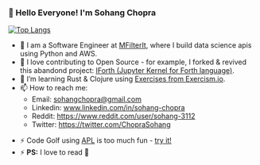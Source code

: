 ### 👋 Hello Everyone! I'm Sohang Chopra
<!--
Commenting this out because it's showing bad score right now :(

[![Sohang's GitHub stats](https://github-readme-stats.vercel.app/api?username=sohang3112&show_icons=true&theme=gruvbox_light)](https://github.com/anuraghazra/github-readme-stats)
-->

<!-- TODO: Show more languages here -->
[![Top Langs](https://github-readme-stats.vercel.app/api/top-langs/?username=sohang3112&hide=SCSS&layout=compact&theme=gruvbox_light)](https://github.com/anuraghazra/github-readme-stats)

- 💼 I am a Software Engineer at [MFilterIt](https://www.mfilterit.com/), where I build data science apis using Python and AWS.
- 👯 I love contributing to Open Source - for example, I forked & revived this abandond project: [IForth (Jupyter Kernel for Forth language)](https://github.com/sohang3112/iforth).
- 🌱 I’m learning Rust & Clojure using [Exercises from Exercism.io](https://exercism.org/tracks/rust).
- 📫 How to reach me: 
  - Email: sohangchopra@gmail.com
  - Linkedin: www.linkedin.com/in/sohang-chopra
  - Reddit: https://www.reddit.com/user/sohang-3112
  - Twitter: https://twitter.com/ChopraSohang
<!-- Commented out because after the site's migration, I'm no longer able to login. Might put this back if I manage to login again.

  - Rosetta Code: https://rosettacode.org/wiki/User_talk:Sohang 
      - This is a website where you can find out how to do the same task in different programming languages. 
      - I have uploaded some solutions in Racket and Clojure.
-->
- ⚡ Code Golf using [APL](https://tryapl.org) is too much fun - [try it!](https://codegolf.stackexchange.com)
- ⚡ **PS:** I love to read 🙂

<!--
**sohang3112/sohang3112** is a ✨ _special_ ✨ repository because its `README.md` (this file) appears on your GitHub profile.

Here are some ideas to get you started:

- 🔭 I’m currently working on ...
- 🌱 I’m currently learning ...
- 👯 I’m looking to collaborate on ...
- 🤔 I’m looking for help with ...
- 💬 Ask me about ...
- 📫 How to reach me: ...
- 😄 Pronouns: ...
- ⚡ Fun fact: ...
-->
